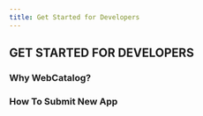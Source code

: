 ```yaml
---
title: Get Started for Developers
---
```

## GET STARTED FOR DEVELOPERS

### Why WebCatalog?


### How To Submit New App
